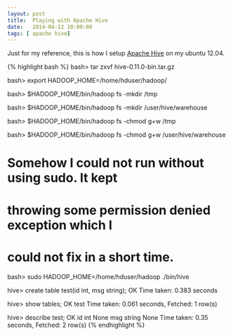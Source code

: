 ```yaml
---
layout: post
title:  Playing with Apache Hive
date:   2014-04-12 10:00:00
tags: [ apache hive]
---
```


Just for my reference, this is how I setup [Apache Hive][hive] on my ubuntu
12.04.

{% highlight bash %}
bash> tar zxvf hive-0.11.0-bin.tar.gz

bash> export HADOOP_HOME=/home/hduser/hadoop/

bash> $HADOOP_HOME/bin/hadoop fs -mkdir /tmp

bash> $HADOOP_HOME/bin/hadoop fs -mkdir /user/hive/warehouse

bash> $HADOOP_HOME/bin/hadoop fs -chmod g+w /tmp

bash> $HADOOP_HOME/bin/hadoop fs -chmod g+w /user/hive/warehouse

# Somehow I could not run without using sudo. It kept
# throwing some permission denied exception which I
# could not fix in a short time.
bash> sudo HADOOP_HOME=/home/hduser/hadoop ./bin/hive

hive> create table test(id int, msg string);
OK
Time taken: 0.383 seconds

hive> show tables;
OK
test
Time taken: 0.061 seconds, Fetched: 1 row(s)

hive> describe test;
OK
id                      int                     None
msg                     string                  None
Time taken: 0.35 seconds, Fetched: 2 row(s)
{% endhighlight %}

[hive]: https://cwiki.apache.org/confluence/display/Hive/GettingStarted
